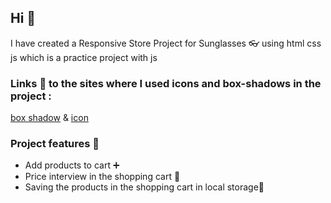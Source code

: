## Hi 🤚
I have created a Responsive Store Project for Sunglasses 👓
 using html css js which is a practice project with js


### Links 🔗 to the sites where I used icons and box-shadows in the project :
[box shadow](https://getcssscan.com/css-box-shadow-examples) &
 [icon](https://ionic.io/ionicons)


### Project features 👀


- Add products to cart ➕
- Price interview in the shopping cart 🧮
- Saving the products in the shopping cart in local storage📍